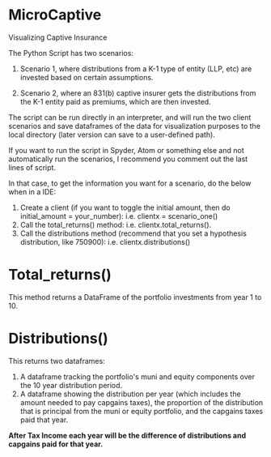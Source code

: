 # MicroCaptive
Visualizing Captive Insurance

The Python Script has two scenarios:

1) Scenario 1, where distributions from a K-1 type of entity (LLP, etc) are invested based on certain assumptions.

2) Scenario 2, where an 831(b) captive insurer gets the distributions from the K-1 entity paid as premiums, which are then invested.

The script can be run directly in an interpreter, and will run the two client scenarios and save dataframes of the data for visualization purposes to the local directory (later version can save to a user-defined path).

If you want to run the script in Spyder, Atom or something else and not automatically run the scenarios, I recommend you comment out the last lines of script.

In that case, to get the information you want for a scenario, do the below when in a IDE:

1) Create a client (if you want to toggle the initial amount, then do initial_amount = your_number):
i.e. clientx = scenario_one()
2) Call the total_returns() method:
i.e. clientx.total_returns().
3) Call the distributions method (recommend that you set a hypothesis distribution, like 750900):
i.e. clientx.distributions()

# Total_returns()

This method returns a DataFrame of the portfolio investments from year 1 to 10.

# Distributions()

This returns two dataframes:
1) A dataframe tracking the portfolio's muni and equity components over the 10 year distribution period.
2) A dataframe showing the distribution per year (which includes the amount needed to pay capgains taxes), the proportion of the distribution that is principal from the muni or equity portfolio, and the capgains taxes paid that year.

**After Tax Income each year will be the difference of distributions and capgains paid for that year.**




